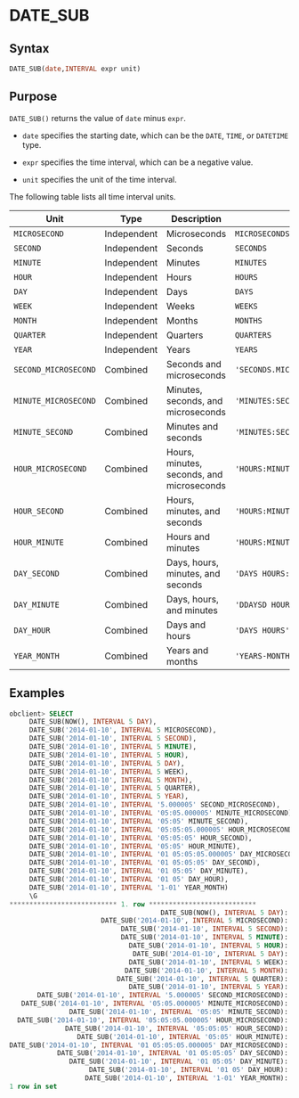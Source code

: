 # DATE_SUB

## Syntax

```sql
DATE_SUB(date,INTERVAL expr unit)
```

## Purpose

`DATE_SUB()` returns the value of `date` minus `expr`.

* `date` specifies the starting date, which can be the `DATE`, `TIME`, or `DATETIME` type.

* `expr` specifies the time interval, which can be a negative value.

* `unit` specifies the unit of the time interval.

The following table lists all time interval units.

| Unit | Type | Description | Format |
|----------------------|----|-------|----------------------------------------|
| `MICROSECOND` | Independent | Microseconds | `MICROSECONDS` |
| `SECOND` | Independent | Seconds | `SECONDS` |
| `MINUTE` | Independent | Minutes | `MINUTES` |
| `HOUR` | Independent | Hours | `HOURS` |
| `DAY` | Independent | Days | `DAYS` |
| `WEEK` | Independent | Weeks | `WEEKS` |
| `MONTH` | Independent | Months | `MONTHS` |
| `QUARTER` | Independent | Quarters | `QUARTERS` |
| `YEAR` | Independent | Years | `YEARS` |
| `SECOND_MICROSECOND` | Combined | Seconds and microseconds | `'SECONDS.MICROSECONDS'` |
| `MINUTE_MICROSECOND` | Combined | Minutes, seconds, and microseconds | `'MINUTES:SECONDS.MICROSECONDS'` |
| `MINUTE_SECOND` | Combined | Minutes and seconds | `'MINUTES:SECONDS'` |
| `HOUR_MICROSECOND` | Combined | Hours, minutes, seconds, and microseconds | `'HOURS:MINUTES:SECONDS.MICROSECONDS'` |
| `HOUR_SECOND` | Combined | Hours, minutes, and seconds | `'HOURS:MINUTES:SECONDS'` |
| `HOUR_MINUTE` | Combined | Hours and minutes | `'HOURS:MINUTES'` |
| `DAY_SECOND` | Combined | Days, hours, minutes, and seconds | `'DAYS HOURS:MINUTES:SECONDS'` |
| `DAY_MINUTE` | Combined | Days, hours, and minutes | `'DDAYSD HOURS:MINUTES'` |
| `DAY_HOUR` | Combined | Days and hours | `'DAYS HOURS'` |
| `YEAR_MONTH` | Combined | Years and months | `'YEARS-MONTHS'` |

## Examples

```sql
obclient> SELECT
     DATE_SUB(NOW(), INTERVAL 5 DAY),
     DATE_SUB('2014-01-10', INTERVAL 5 MICROSECOND),
     DATE_SUB('2014-01-10', INTERVAL 5 SECOND),
     DATE_SUB('2014-01-10', INTERVAL 5 MINUTE),
     DATE_SUB('2014-01-10', INTERVAL 5 HOUR),
     DATE_SUB('2014-01-10', INTERVAL 5 DAY),
     DATE_SUB('2014-01-10', INTERVAL 5 WEEK),
     DATE_SUB('2014-01-10', INTERVAL 5 MONTH),
     DATE_SUB('2014-01-10', INTERVAL 5 QUARTER),
     DATE_SUB('2014-01-10', INTERVAL 5 YEAR),
     DATE_SUB('2014-01-10', INTERVAL '5.000005' SECOND_MICROSECOND),
     DATE_SUB('2014-01-10', INTERVAL '05:05.000005' MINUTE_MICROSECOND),
     DATE_SUB('2014-01-10', INTERVAL '05:05' MINUTE_SECOND),
     DATE_SUB('2014-01-10', INTERVAL '05:05:05.000005' HOUR_MICROSECOND),
     DATE_SUB('2014-01-10', INTERVAL '05:05:05' HOUR_SECOND),
     DATE_SUB('2014-01-10', INTERVAL '05:05' HOUR_MINUTE),
     DATE_SUB('2014-01-10', INTERVAL '01 05:05:05.000005' DAY_MICROSECOND),
     DATE_SUB('2014-01-10', INTERVAL '01 05:05:05' DAY_SECOND),
     DATE_SUB('2014-01-10', INTERVAL '01 05:05' DAY_MINUTE),
     DATE_SUB('2014-01-10', INTERVAL '01 05' DAY_HOUR),
     DATE_SUB('2014-01-10', INTERVAL '1-01' YEAR_MONTH)
     \G
*************************** 1. row ***************************
                                      DATE_SUB(NOW(), INTERVAL 5 DAY): 2021-08-18 14:56:32
                       DATE_SUB('2014-01-10', INTERVAL 5 MICROSECOND): 2014-01-09 23:59:59.999995
                            DATE_SUB('2014-01-10', INTERVAL 5 SECOND): 2014-01-09 23:59:55
                            DATE_SUB('2014-01-10', INTERVAL 5 MINUTE): 2014-01-09 23:55:00
                              DATE_SUB('2014-01-10', INTERVAL 5 HOUR): 2014-01-09 19:00:00
                               DATE_SUB('2014-01-10', INTERVAL 5 DAY): 2014-01-05
                              DATE_SUB('2014-01-10', INTERVAL 5 WEEK): 2013-12-06
                             DATE_SUB('2014-01-10', INTERVAL 5 MONTH): 2013-08-10
                           DATE_SUB('2014-01-10', INTERVAL 5 QUARTER): 2012-10-10
                              DATE_SUB('2014-01-10', INTERVAL 5 YEAR): 2009-01-10
       DATE_SUB('2014-01-10', INTERVAL '5.000005' SECOND_MICROSECOND): 2014-01-09 23:59:54.999995
   DATE_SUB('2014-01-10', INTERVAL '05:05.000005' MINUTE_MICROSECOND): 2014-01-09 23:54:54.999995
               DATE_SUB('2014-01-10', INTERVAL '05:05' MINUTE_SECOND): 2014-01-09 23:54:55
  DATE_SUB('2014-01-10', INTERVAL '05:05:05.000005' HOUR_MICROSECOND): 2014-01-09 18:54:54.999995
              DATE_SUB('2014-01-10', INTERVAL '05:05:05' HOUR_SECOND): 2014-01-09 18:54:55
                 DATE_SUB('2014-01-10', INTERVAL '05:05' HOUR_MINUTE): 2014-01-09 18:55:00
DATE_SUB('2014-01-10', INTERVAL '01 05:05:05.000005' DAY_MICROSECOND): 2014-01-08 18:54:54.999995
            DATE_SUB('2014-01-10', INTERVAL '01 05:05:05' DAY_SECOND): 2014-01-08 18:54:55
               DATE_SUB('2014-01-10', INTERVAL '01 05:05' DAY_MINUTE): 2014-01-08 18:55:00
                    DATE_SUB('2014-01-10', INTERVAL '01 05' DAY_HOUR): 2014-01-08 19:00:00
                   DATE_SUB('2014-01-10', INTERVAL '1-01' YEAR_MONTH): 2012-12-10
1 row in set
```
